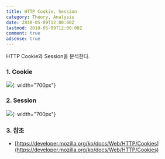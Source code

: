 ```yaml
---
title: HTTP Cookie, Session
category: Theory, Analysis
date: 2018-05-09T12:00:00Z
lastmod: 2018-05-09T12:00:00Z
comment: true
adsense: true
---
```


HTTP Cookie와 Session을 분석한다.

### 1. Cookie

![]({{site.baseurl}}/images/theory_analysis/HTTP_Cookie_Session/HTTP_Cookie.PNG){: width="700px"}

### 2. Session

![]({{site.baseurl}}/images/theory_analysis/HTTP_Cookie_Session/HTTP_Session.PNG){: width="700px"}

### 3. 참조

* [https://developer.mozilla.org/ko/docs/Web/HTTP/Cookies](https://developer.mozilla.org/ko/docs/Web/HTTP/Cookies)
